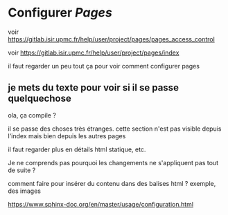 # Configurer *Pages*

voir https://gitlab.isir.upmc.fr/help/user/project/pages/pages_access_control

voir https://gitlab.isir.upmc.fr/help/user/project/pages/index

il faut regarder un peu tout ça pour voir comment configurer pages

## je mets du texte pour voir si il se passe quelquechose

ola, ça compile ?

il se passe des choses très étranges. cette section n'est pas visible depuis l'index mais bien depuis les autres pages

il faut regarder plus en détails html statique, etc.

Je ne comprends pas pourquoi les changements ne s'appliquent pas tout de suite ?

comment faire pour insérer du contenu dans des balises html ? exemple, des images

https://www.sphinx-doc.org/en/master/usage/configuration.html
